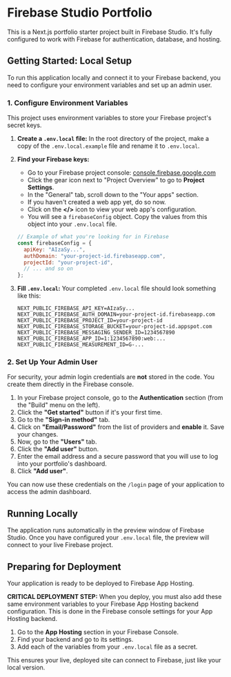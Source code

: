 # Firebase Studio Portfolio

This is a Next.js portfolio starter project built in Firebase Studio. It's fully configured to work with Firebase for authentication, database, and hosting.

## Getting Started: Local Setup

To run this application locally and connect it to your Firebase backend, you need to configure your environment variables and set up an admin user.

### 1. Configure Environment Variables

This project uses environment variables to store your Firebase project's secret keys.

1.  **Create a `.env.local` file:** In the root directory of the project, make a copy of the `.env.local.example` file and rename it to `.env.local`.
2.  **Find your Firebase keys:**
    *   Go to your Firebase project console: [console.firebase.google.com](https://console.firebase.google.com/)
    *   Click the gear icon next to "Project Overview" to go to **Project Settings**.
    *   In the "General" tab, scroll down to the "Your apps" section.
    *   If you haven't created a web app yet, do so now.
    *   Click on the **</>** icon to view your web app's configuration.
    *   You will see a `firebaseConfig` object. Copy the values from this object into your `.env.local` file.

    ```javascript
    // Example of what you're looking for in Firebase
    const firebaseConfig = {
      apiKey: "AIzaSy...",
      authDomain: "your-project-id.firebaseapp.com",
      projectId: "your-project-id",
      // ... and so on
    };
    ```

3.  **Fill `.env.local`:** Your completed `.env.local` file should look something like this:
    ```
    NEXT_PUBLIC_FIREBASE_API_KEY=AIzaSy...
    NEXT_PUBLIC_FIREBASE_AUTH_DOMAIN=your-project-id.firebaseapp.com
    NEXT_PUBLIC_FIREBASE_PROJECT_ID=your-project-id
    NEXT_PUBLIC_FIREBASE_STORAGE_BUCKET=your-project-id.appspot.com
    NEXT_PUBLIC_FIREBASE_MESSAGING_SENDER_ID=1234567890
    NEXT_PUBLIC_FIREBASE_APP_ID=1:1234567890:web:...
    NEXT_PUBLIC_FIREBASE_MEASUREMENT_ID=G-...
    ```

### 2. Set Up Your Admin User

For security, your admin login credentials are **not** stored in the code. You create them directly in the Firebase console.

1.  In your Firebase project console, go to the **Authentication** section (from the "Build" menu on the left).
2.  Click the **"Get started"** button if it's your first time.
3.  Go to the **"Sign-in method"** tab.
4.  Click on **"Email/Password"** from the list of providers and **enable** it. Save your changes.
5.  Now, go to the **"Users"** tab.
6.  Click the **"Add user"** button.
7.  Enter the email address and a secure password that you will use to log into your portfolio's dashboard.
8.  Click **"Add user"**.

You can now use these credentials on the `/login` page of your application to access the admin dashboard.

## Running Locally

The application runs automatically in the preview window of Firebase Studio. Once you have configured your `.env.local` file, the preview will connect to your live Firebase project.

## Preparing for Deployment

Your application is ready to be deployed to Firebase App Hosting.

**CRITICAL DEPLOYMENT STEP:** When you deploy, you must also add these same environment variables to your Firebase App Hosting backend configuration. This is done in the Firebase console settings for your App Hosting backend.

1.  Go to the **App Hosting** section in your Firebase Console.
2.  Find your backend and go to its settings.
3.  Add each of the variables from your `.env.local` file as a secret.

This ensures your live, deployed site can connect to Firebase, just like your local version.
